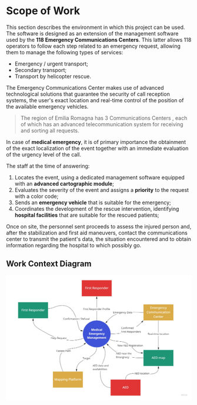 # Scope of Work

This section describes the environment in which this project can be used. The software is designed as an extension of the management software used by the **118 Emergency Communications Centers**. 
This latter allows 118 operators to follow each step related to an emergency request, allowing them to manage the following types of services:

* Emergency / urgent transport;
* Secondary transport;
* Transport by helicopter rescue.

The Emergency Communications Center makes use of advanced technological solutions that guarantee the security of call reception systems, the user's exact location and real-time control of the position of the available emergency vehicles. 

> The region of Emilia Romagna has 3 Communications Centers , each of which has an advanced telecommunication system for receiving and sorting all requests.

In case of **medical emergency**, it is of primary importance the obtainment of the exact localization of the event together with an immediate evaluation of the urgency level of the call. 

The staff at the time of answering:

1. Locates the event, using a dedicated management software equipped with an **advanced cartographic module**;
2. Evaluates the severity of the event and assigns a **priority** to the request with a color code;
3. Sends an **emergency vehicle** that is suitable for the emergency;
4. Coordinates the development of the rescue intervention, identifying **hospital facilities** that are suitable for the rescued patients;

Once on site, the personnel sent proceeds to assess the injured person and, after the stabilization and first aid maneuvers, contact the communications center to transmit the patient's data, the situation encountered and to obtain information regarding the hospital to which possibly go.

## Work Context Diagram 

![Work-Context-Diagram](context.jpg)

